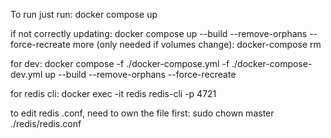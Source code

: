 

To run just run:
    docker compose up

if not correctly updating:
    docker compose up --build --remove-orphans --force-recreate
    more (only needed if volumes change):
        docker-compose rm

for dev:
    docker compose -f ./docker-compose.yml -f ./docker-compose-dev.yml up --build --remove-orphans --force-recreate

for redis cli:
    docker exec -it redis redis-cli -p 4721

to edit redis .conf, need to own the file first:
    sudo chown master ./redis/redis.conf

